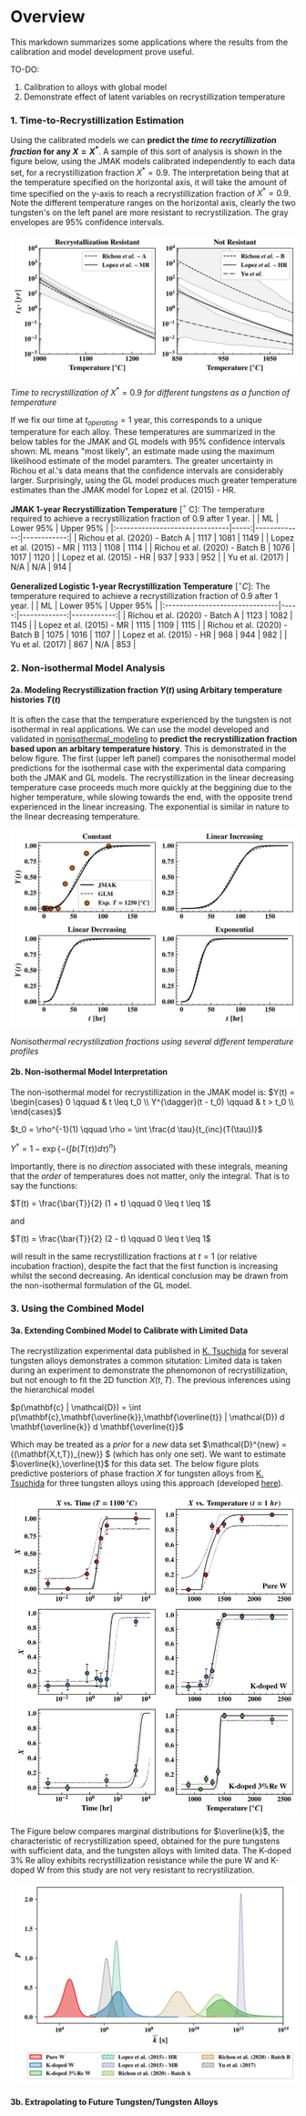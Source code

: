 # Overview
This markdown summarizes some applications where the results from the calibration and model development prove useful.

TO-DO:
1. Calibration to alloys with global model
2. Demonstrate effect of latent variables on recrystillization temperature

### 1. Time-to-Recrystillization Estimation
Using the calibrated models we can **predict the _time to recrytillization fraction_ for any $X = X^*$**. A sample of this sort of analysis is shown in the figure below, using the JMAK models calibrated independently to each data set, for a recrystillization fraction $X^* = 0.9$. The interpretation being that at the temperature specified on the horizontal axis, it will take the amount of time specified on the y-axis to reach a recrystillization fraction of $X^* = 0.9$. Note the different temperature ranges on the horizontal axis, clearly the two tungsten's on the left panel are more resistant to recrystilization. The gray envelopes are 95% confidence intervals.

![Time to Recrystillization](.git_images/jmak_ttr.svg)

_Time to recrystillization of_ $X^* = 0.9$ _for different tungstens as a function of temperature_

If we fix our time at $t_{operating} = 1$ year, this corresponds to a unique temperature for each alloy. These temperatures are summarized in the below tables for the JMAK and GL models with 95% confidence intervals shown: ML means "most likely", an estimate made using the maximum likelihood estimate of the model paramters. The greater uncertainty in Richou et al.'s data means that the confidence intervals are considerably larger. Surprisingly, using the GL model produces much greater temperature estimates than the JMAK model for Lopez et al. (2015) - HR. 

**JMAK 1-year Recrystillization Temperature** [$^\circ$ C]: The temperature required to achieve a recrystillization fraction of $0.9$ after $1$ year.
|                                |   ML |   Lower 95\% |   Upper 95% |
|:-------------------------------|-----:|-------------:|------------:|
| Richou et al. (2020) - Batch A | 1117 |         1081 |        1149 |
| Lopez et al. (2015) - MR       | 1113 |         1108 |        1114 |
| Richou et al. (2020) - Batch B | 1076 |         1017 |        1120 |
| Lopez et al. (2015) - HR       |  937 |          933 |         952 |
| Yu et al. (2017)               |  N/A |          N/A |         914 |


**Generalized Logistic 1-year Recrystillization Temperature** [$^\circ C$]: The temperature required to achieve a recrystillization fraction of $0.9$ after $1$ year.
|                                |   ML |   Lower 95\% |   Upper 95% |
|:-------------------------------|-----:|-------------:|------------:|
| Richou et al. (2020) - Batch A | 1123 |         1082 |        1145 |
| Lopez et al. (2015) - MR       | 1115 |         1109 |        1115 |
| Richou et al. (2020) - Batch B | 1075 |         1016 |        1107 |
| Lopez et al. (2015) - HR       |  968 |          944 |         982 |
| Yu et al. (2017)               |  867 |          N/A |         853 |


### 2. Non-isothermal Model Analysis

#### 2a. Modeling Recrystillization fraction $Y(t)$ using Arbitary temperature histories $T(t)$
It is often the case that the temperature experienced by the tungsten is not isothermal in real applications. We can use the model developed and validated in [nonisothermal_modeling](/nonisothermal_modeling) to **predict the recrystillization fraction based upon an arbitary temperature history**. This is demonstrated in the below figure. The first (upper left panel) compares the nonisothermal model predictions for the isothermal case with the experimental data comparing both the JMAK and GL models. The recrystillization in the linear decreasing temperature case proceeds much more quickly at the beggining due to the higher temperature, while slowing towards the end, with the opposite trend experienced in the linear increasing. The exponential is similar in nature to the linear decreasing temperature.

![Non-isothermal Fraction Prediction](.git_images/jmak_glm_comparison.svg)

_Nonisothermal recrystilization fractions using several different temperature profiles_

#### 2b. Non-isothermal Model Interpretation
The non-isothermal model for recrystillization in the JMAK model is:
$Y(t)  = \begin{cases}
0 \qquad & t \leq t_0 \\ 
Y^{\dagger}(t - t_0) \qquad & t > t_0 \\ 
\end{cases}$

$t_0 = \rho^{-1}(1) \qquad \rho = \int \frac{d \tau}{t_{inc}(T(\tau))}$

$Y^{\dagger} = 1 - \exp{\left\{- \left( \int b(T(\tau)) d\tau \right)^n  \right\}}$

Importantly, there is no _direction_ associated with these integrals, meaning that the _order_ of temperatures does not matter, only the integral. That is to say the functions:

$T(t) = \frac{\bar{T}}{2} (1 + t) \qquad 0 \leq t \leq 1$

and 

$T(t) = \frac{\bar{T}}{2} (2 - t) \qquad 0 \leq t \leq 1$

will result in the same recrystillization fractions at $t = 1$ (or relative incubation fraction), despite the fact that the first function is increasing whilst the second decreasing. An identical conclusion may be drawn from the non-isothermal formulation of the GL model.

### 3. Using the Combined Model 

#### 3a. Extending Combined Model to Calibrate with Limited Data
The recrystilization experimental data published in [K. Tsuchida](https://www.sciencedirect.com/science/article/pii/S2352179117301886?via%3Dihub) for several tungsten alloys demonstrates a common situtation: Limited data is taken during an experiment to demonstrate the phenomonon of recrystillization, but not enough to fit the 2D function $X(t,T)$. The previous inferences using the hierarchical model 

$p(\mathbf{c} | \mathcal{D}) = \int p(\mathbf{c},\mathbf{\overline{k}},\mathbf{\overline{t}} | \mathcal{D}) d \mathbf{\overline{k}} d \mathbf{\overline{t}}$

Which may be treated as a _prior_ for a _new_ data set $\mathcal{D}^{new} = \{(\mathbf{X,t,T})_{new}\} $ (which has only one set). We want to estimate $\overline{k},\overline{t}$ for this data set. The below figure plots predictive posteriors of phase fraction $X$ for tungsten alloys from [K. Tsuchida](https://www.sciencedirect.com/science/article/pii/S2352179117301886?via%3Dihub) for three tungsten alloys using this approach (developed [here](./model_inference/inference_extension.ipynb)).

![Posterior Predictions on New Tungsten Alloys](.git_images/extensions_alloys_phase_fraction_vs_time_temperature.svg)

The Figure below compares marginal distributions for $\overline{k}$, the characteristic of recrystillization speed, obtained for the pure tungstens with sufficient data, and the tungsten alloys with limited data. The K-doped 3% Re alloy exhibits recrystillization resistance while the pure W and K-doped W from this study are not very resistant to recrystilization.

![Posterior Probability Distributions of New Tungsten Alloys](.git_images/latent_variable_posterior_extension.svg)

#### 3b. Extrapolating to Future Tungsten/Tungsten Alloys